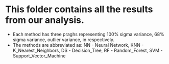 # This folder contains all the results from our analysis.
- Each method has three praghs representing 100% sigma variance, 68% sigma variance, outlier variance, in respectively.
- The methods are abbreviated as: NN - Neural Network, KNN - K_Nearest_Neighbors, DS - Decision_Tree, RF - Random_Forest, SVM - Support_Vector_Machine
